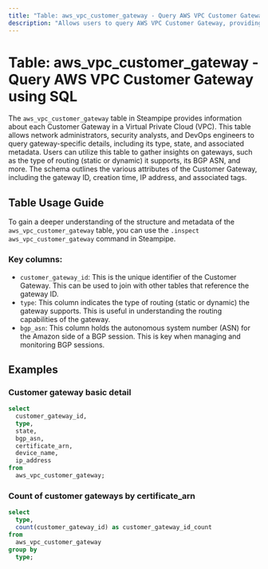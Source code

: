 ```yaml
---
title: "Table: aws_vpc_customer_gateway - Query AWS VPC Customer Gateway using SQL"
description: "Allows users to query AWS VPC Customer Gateway, providing detailed information about each Customer Gateway in a Virtual Private Cloud (VPC)."
---
```


# Table: aws_vpc_customer_gateway - Query AWS VPC Customer Gateway using SQL

The `aws_vpc_customer_gateway` table in Steampipe provides information about each Customer Gateway in a Virtual Private Cloud (VPC). This table allows network administrators, security analysts, and DevOps engineers to query gateway-specific details, including its type, state, and associated metadata. Users can utilize this table to gather insights on gateways, such as the type of routing (static or dynamic) it supports, its BGP ASN, and more. The schema outlines the various attributes of the Customer Gateway, including the gateway ID, creation time, IP address, and associated tags.

## Table Usage Guide

To gain a deeper understanding of the structure and metadata of the `aws_vpc_customer_gateway` table, you can use the `.inspect aws_vpc_customer_gateway` command in Steampipe.

### Key columns:

- `customer_gateway_id`: This is the unique identifier of the Customer Gateway. This can be used to join with other tables that reference the gateway ID.
- `type`: This column indicates the type of routing (static or dynamic) the gateway supports. This is useful in understanding the routing capabilities of the gateway.
- `bgp_asn`: This column holds the autonomous system number (ASN) for the Amazon side of a BGP session. This is key when managing and monitoring BGP sessions.

## Examples

### Customer gateway basic detail

```sql
select
  customer_gateway_id,
  type,
  state,
  bgp_asn,
  certificate_arn,
  device_name,
  ip_address
from
  aws_vpc_customer_gateway;
```


### Count of customer gateways by certificate_arn

```sql
select
  type,
  count(customer_gateway_id) as customer_gateway_id_count
from
  aws_vpc_customer_gateway
group by
  type;
```
